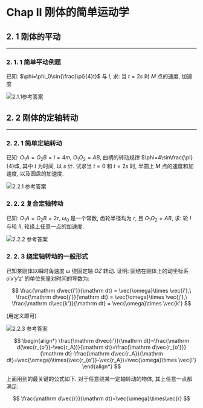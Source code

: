 
# Chap II 刚体的简单运动学

## 2. 1 刚体的平动

---

### 2. 1. 1 简单平动例题

已知: $\phi=\phi_0\sin{\frac{\pi}{4}t}$ 与 $l$, 求: 当 $t=2s$ 时 $M$ 点的速度, 加速度

![2.1.1参考答案](https://pan.xxbyq.net/f/meOFX/%E8%AF%BE%E7%A8%8B-43.jpeg)


## 2. 2 刚体的定轴转动

---

### 2. 2. 1 简单定轴转动

已知: $O_1A=O_2B=l=4m$, $O_1O_2=AB$, 曲柄的转动规律 $\phi=4\sin\frac{\pi}{4}t$, 其中 $t$ 为时间, 以 $s$ 计. 试求当 $t=0$ 和 $t=2s$ 时, 半圆上 $M$ 点的速度和加速度, 以及圆盘的加速度.

![2.2.1 参考答案](https://pan.xxbyq.net/f/vdMuy/%E8%AF%BE%E7%A8%8B-43.jpg)

### 2. 2. 2 复合定轴转动

已知: $O_1A=O_2B=2r$, $\omega_0$ 是一个常数, 齿轮半径均为 $r$, 且 $O_1O_2=AB$, 求: 轮 $I$ 与轮 $II$, 轮缘上任意一点的加速度.

![2.2.2 参考答案](https://pan.xxbyq.net/f/V64UO/0987654%E8%AF%BE%E7%A8%8B-43.jpg)

### 2. 2. 3 绕定轴转动的一般形式

已知某刚体以瞬时角速度 $\omega$ 绕固定轴 $OZ$ 转动. 证明: 固结在刚体上的动坐标系 $o'x'y'z'$ 的单位矢量对时间的导数为:

$$
\frac{\mathrm d\vec{i'}}{\mathrm dt} = \vec{\omega}\times \vec{i'},\ \frac{\mathrm d\vec{j'}}{\mathrm dt} = \vec{\omega}\times \vec{j'},\ \frac{\mathrm d\vec{k'}}{\mathrm dt} = \vec{\omega}\times \vec{k'}
$$

(用定义即可)

![2.2.3 参考答案](https://pan.xxbyq.net/f/b6xuM/%E6%88%AA%E5%B1%8F2025-10-16%2016.56.51.png)

$$
\begin{align*}
\frac{\mathrm d\vec{i'}}{\mathrm dt}=\frac{\mathrm d(\vec{r_{o'}}-\vec{r_A})}{\mathrm dt}=\frac{\mathrm d\vec{r_{o'}}}{\mathrm dt}-\frac{\mathrm d\vec{r_A}}{\mathrm dt}=\vec{\omega}\times(\vec{r_{o'}}-\vec{r_A})=\vec{\omega}\times \vec{i'}
\end{align*}
$$

上面用到的最关键的公式如下. 对于任意绕某一定轴转动的物体, 其上任意一点都满足:

$$
\frac{\mathrm d\vec{r}}{\mathrm dt}=\vec{\omega}\times\vec{r}
$$